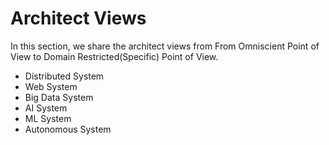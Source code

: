 # Architect Views

In this section, we share the architect views from From Omniscient Point of View to Domain Restricted(Specific) Point of View.

+ Distributed System
+ Web System
+ Big Data System
+ AI System
+ ML System
+ Autonomous System

